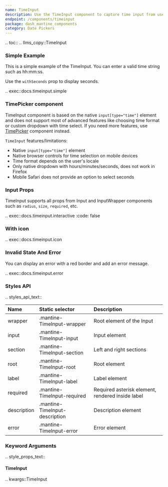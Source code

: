 ```yaml
---
name: TimeInput
description: Use the TimeInput component to capture time input from user.
endpoint: /components/timeinput
package: dash_mantine_components
category: Date Pickers
---
```


.. toc::
.. llms_copy::TimeInput

### Simple Example

This is a simple example of the TimeInput. You can enter a valid time string such as hh:mm:ss.

Use the  `withSeconds` prop to display seconds.

.. exec::docs.timeinput.simple

### TimePicker component
TimeInput component is based on the native `input[type="time"]` element and does not support most of advanced features
like choosing time format or custom dropdown with time select. If you need more features, use [TimePicker](/components/timepicker) 
component instead.

`TimeInput` features/limitations:

- Native `input[type="time"]` element
- Native browser controls for time selection on mobile devices
- Time format depends on the user's locale
- Only native dropdown with hours/minutes/seconds, does not work in Firefox
- Mobile Safari does not provide an option to select seconds


### Input Props

TimeInput supports all props from Input and InputWrapper components such as `radius`, `size`, `required`, etc.

.. exec::docs.timeinput.interactive
    :code: false

### With icon


.. exec::docs.timeinput.icon

### Invalid State And Error

You can display an error with a red border and add an error message.

.. exec::docs.timeinput.error

### Styles API

.. styles_api_text::


| Name        | Static selector                | Description                                      |
|:------------|:-------------------------------|:-------------------------------------------------|
| wrapper     | .mantine-TimeInput-wrapper     | Root element of the Input                        |
| input       | .mantine-TimeInput-input       | Input element                                    |
| section     | .mantine-TimeInput-section     | Left and right sections                          |
| root        | .mantine-TimeInput-root        | Root element                                     |
| label       | .mantine-TimeInput-label       | Label element                                    |
| required    | .mantine-TimeInput-required    | Required asterisk element, rendered inside label |
| description | .mantine-TimeInput-description | Description element                              |
| error       | .mantine-TimeInput-error       | Error element                                    |


### Keyword Arguments
.. style_props_text::

#### TimeInput

.. kwargs::TimeInput

